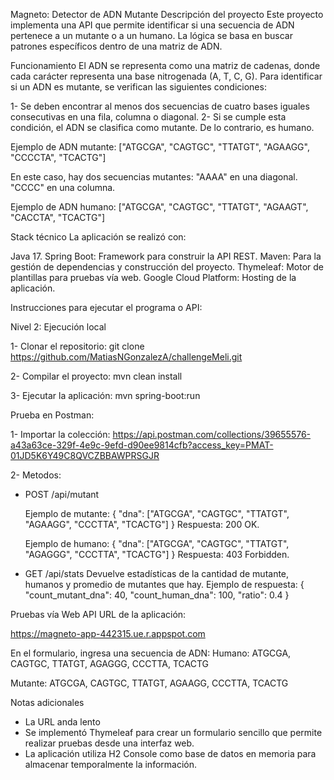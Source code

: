 Magneto: Detector de ADN Mutante
Descripción del proyecto
Este proyecto implementa una API que permite identificar si una secuencia de ADN pertenece a un mutante o a un humano. La lógica se basa en buscar patrones específicos dentro de una matriz de ADN.

Funcionamiento
El ADN se representa como una matriz de cadenas, donde cada carácter representa una base nitrogenada (A, T, C, G). Para identificar si un ADN es mutante, se verifican las siguientes condiciones:

1- Se deben encontrar al menos dos secuencias de cuatro bases iguales consecutivas en una fila, columna o diagonal.
2- Si se cumple esta condición, el ADN se clasifica como mutante. De lo contrario, es humano.

Ejemplo de ADN mutante: ["ATGCGA",  "CAGTGC",  "TTATGT",  "AGAAGG",  "CCCCTA",  "TCACTG"]

En este caso, hay dos secuencias mutantes:
"AAAA" en una diagonal.
"CCCC" en una columna.


Ejemplo de ADN humano: ["ATGCGA",  "CAGTGC",  "TTATGT",  "AGAAGT",  "CACCTA",  "TCACTG"]



Stack técnico
La aplicación se realizó con:

Java 17.
Spring Boot: Framework para construir la API REST.
Maven: Para la gestión de dependencias y construcción del proyecto.
Thymeleaf: Motor de plantillas para pruebas vía web.
Google Cloud Platform: Hosting de la aplicación.


Instrucciones para ejecutar el programa o API:

Nivel 2: Ejecución local

1- Clonar el repositorio:
git clone https://github.com/MatiasNGonzalezA/challengeMeli.git 

2- Compilar el proyecto: mvn clean install

3- Ejecutar la aplicación: mvn spring-boot:run



Prueba en Postman:


1- Importar la colección: https://api.postman.com/collections/39655576-a43a63ce-329f-4e9c-9efd-d90ee9814cfb?access_key=PMAT-01JD5K6Y49C8QVCZBBAWPRSGJR

2- Metodos:  

  - POST /api/mutant
    
    Ejemplo de mutante:
    {
        "dna": ["ATGCGA", "CAGTGC", "TTATGT", "AGAAGG", "CCCTTA", "TCACTG"]
    }
    Respuesta: 200 OK.


    Ejemplo de humano:
    {
        "dna": ["ATGCGA", "CAGTGC", "TTATGT", "AGAGGG", "CCCTTA", "TCACTG"]
    }
    Respuesta: 403 Forbidden.



  - GET /api/stats
    Devuelve estadísticas de la cantidad de mutante, humanos y promedio de mutantes que hay.
    Ejemplo de respuesta:
      {
      "count_mutant_dna": 40,
      "count_human_dna": 100,
      "ratio": 0.4
      }



Pruebas vía Web API
URL de la aplicación:

https://magneto-app-442315.ue.r.appspot.com


En el formulario, ingresa una secuencia de ADN:
Humano:
      ATGCGA, CAGTGC, TTATGT, AGAGGG, CCCTTA, TCACTG
      
Mutante:
      ATGCGA, CAGTGC, TTATGT, AGAAGG, CCCTTA, TCACTG



Notas adicionales
- La URL anda lento
- Se implementó Thymeleaf para crear un formulario sencillo que permite realizar pruebas desde una interfaz web.
- La aplicación utiliza H2 Console como base de datos en memoria para almacenar temporalmente la información.



    

